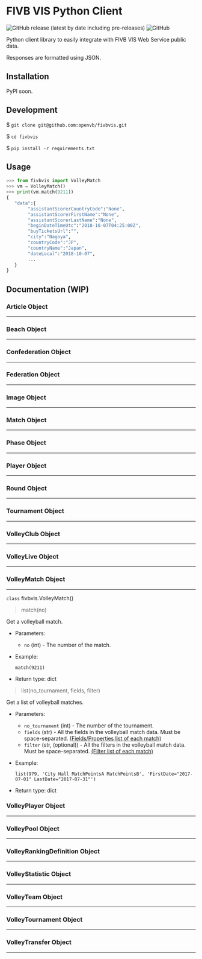 # FIVB VIS Python Client
![GitHub release (latest by date including pre-releases)](https://img.shields.io/github/v/release/openvb/fivbvis?include_prereleases)
![GitHub](https://img.shields.io/github/license/openvb/fivbvis)

Python client library to easily integrate with FIVB VIS Web Service public data.

Responses are formatted using JSON.

## Installation

PyPI soon.

## Development

$ `git clone git@github.com:openvb/fivbvis.git`

$ `cd fivbvis`

$ `pip install -r requirements.txt`

## Usage
```python
>>> from fivbvis import VolleyMatch
>>> vm = VolleyMatch()
>>> print(vm.match(9211))
{
   "data":{
        "assistantScorerCountryCode":"None",
        "assistantScorerFirstName":"None",
        "assistantScorerLastName":"None",
        "beginDateTimeUtc":"2018-10-07T04:25:00Z",
        "buyTicketsUrl":"",
        "city":"Nagoya",
        "countryCode":"JP",
        "countryName":"Japan",
        "dateLocal":"2018-10-07",
        ...
   }
}
```

## Documentation (WIP)

### Article Object
----

### Beach Object
----

### Confederation Object
----

### Federation Object
----

### Image Object
----

### Match Object
----

### Phase Object
----

### Player Object
----

### Round Object
----

### Tournament Object
----

### VolleyClub Object
----

### VolleyLive Object
----

### VolleyMatch Object
----

`class` fivbvis.VolleyMatch()

>match(no)

Get a volleyball match.

- Parameters:
    - `no` (int) - The number of the match.

- Example:

    `match(9211)`

- Return type:	dict

>list(no_tournament, fields, filter)

Get a list of volleyball matches.

- Parameters:
    - `no_tournament` (int) - The number of the tournament.
    - `fields` (str) - All the fields in the volleyball match data. Must be space-separated. [(Fields/Properties list of each match)](https://www.fivb.org/VisSDK/VisWebService/#VolleyMatch.html)
    - `filter` (str, (optional)) - All the filters in the volleyball match data. Must be space-separated. [(Filter list of each match)](https://www.fivb.org/VisSDK/VisWebService/VolleyMatchFilter.html)

- Example:

    `list(979, 'City Hall MatchPointsA MatchPointsB', 'FirstDate="2017-07-01" LastDate="2017-07-31"')`


- Return type:	dict

### VolleyPlayer Object
----

### VolleyPool Object
----

### VolleyRankingDefinition Object
----

### VolleyStatistic Object
----

### VolleyTeam Object
----

### VolleyTournament Object
----

### VolleyTransfer Object
----

